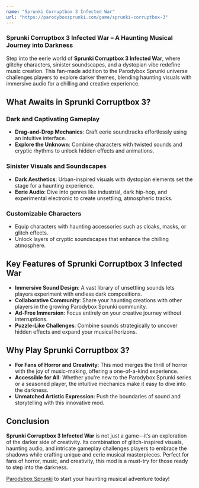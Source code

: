 ```yaml
---
name: "Sprunki Corruptbox 3 Infected War"
url: "https://parodyboxsprunki.com/game/sprunki-corruptbox-3"
---
```


### **Sprunki Corruptbox 3 Infected War** – A Haunting Musical Journey into Darkness  

Step into the eerie world of **Sprunki Corruptbox 3 Infected War**, where glitchy characters, sinister soundscapes, and a dystopian vibe redefine music creation. This fan-made addition to the Parodybox Sprunki universe challenges players to explore darker themes, blending haunting visuals with immersive audio for a chilling and creative experience.

## **What Awaits in Sprunki Corruptbox 3?**

### **Dark and Captivating Gameplay**
- **Drag-and-Drop Mechanics**: Craft eerie soundtracks effortlessly using an intuitive interface.  
- **Explore the Unknown**: Combine characters with twisted sounds and cryptic rhythms to unlock hidden effects and animations.  

### **Sinister Visuals and Soundscapes**
- **Dark Aesthetics**: Urban-inspired visuals with dystopian elements set the stage for a haunting experience.  
- **Eerie Audio**: Dive into genres like industrial, dark hip-hop, and experimental electronic to create unsettling, atmospheric tracks.  

### **Customizable Characters**
- Equip characters with haunting accessories such as cloaks, masks, or glitch effects.  
- Unlock layers of cryptic soundscapes that enhance the chilling atmosphere.

## **Key Features of Sprunki Corruptbox 3 Infected War**

- **Immersive Sound Design**: A vast library of unsettling sounds lets players experiment with endless dark compositions.  
- **Collaborative Community**: Share your haunting creations with other players in the growing Parodybox Sprunki community.  
- **Ad-Free Immersion**: Focus entirely on your creative journey without interruptions.  
- **Puzzle-Like Challenges**: Combine sounds strategically to uncover hidden effects and expand your musical horizons.  

## **Why Play Sprunki Corruptbox 3?**

- **For Fans of Horror and Creativity**: This mod merges the thrill of horror with the joy of music-making, offering a one-of-a-kind experience.  
- **Accessible for All**: Whether you're new to the Parodybox Sprunki series or a seasoned player, the intuitive mechanics make it easy to dive into the darkness.  
- **Unmatched Artistic Expression**: Push the boundaries of sound and storytelling with this innovative mod.

## **Conclusion**

**Sprunki Corruptbox 3 Infected War** is not just a game—it’s an exploration of the darker side of creativity. Its combination of glitch-inspired visuals, haunting audio, and intricate gameplay challenges players to embrace the shadows while crafting unique and eerie musical masterpieces. Perfect for fans of horror, music, and creativity, this mod is a must-try for those ready to step into the darkness.

[Parodybox Sprunki](https://parodyboxsprunki.com/game/sprunki-corruptbox-3) to start your haunting musical adventure today!
